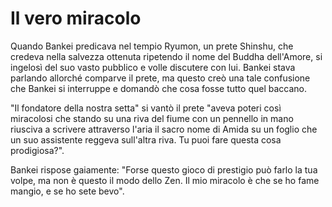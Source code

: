 # Il vero miracolo

Quando Bankei predicava nel tempio Ryumon, un prete Shinshu, che credeva nella salvezza ottenuta ripetendo il nome del Buddha dell'Amore, si ingelosì del suo vasto pubblico e volle discutere con lui. Bankei stava parlando allorché comparve il prete, ma questo creò una tale confusione che Bankei si interruppe e domandò che cosa fosse tutto quel baccano.

"Il fondatore della nostra setta" si vantò il prete "aveva poteri così miracolosi che stando su una riva del fiume con un pennello in mano riusciva a scrivere attraverso l'aria il sacro nome di Amida su un foglio che un suo assistente reggeva sull'altra riva. Tu puoi fare questa cosa prodigiosa?".

Bankei rispose gaiamente: "Forse questo gioco di prestigio può farlo la tua volpe, ma non è questo il modo dello Zen. Il mio miracolo è che se ho fame mangio, e se ho sete bevo".